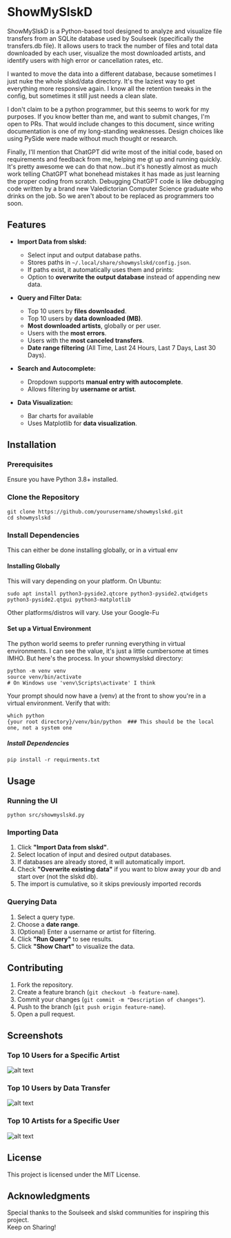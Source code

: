 # ShowMySlskD

ShowMySlskD is a Python-based tool designed to analyze and visualize file transfers from an SQLite database used by Soulseek (specifically the transfers.db file). It allows users to track the number of files and total data downloaded by each user, visualize the most downloaded artists, and identify users with high error or cancellation rates, etc.  

I wanted to move the data into a different database, because sometimes I just nuke the whole slskd/data directory.  It's the laziest way to get everything more responsive again.   I know all the retention tweaks in the config, but sometimes it still just needs a clean slate.

I don't claim to be a python programmer, but this seems to work for my purposes.   If you know better than me, and want to submit changes, I'm open to PRs.  That would include changes to this document, since writing documentation is one of my long-standing weaknesses.  Design choices like using PySide were made without much thought or research.

Finally, I'll mention that ChatGPT did write most of the initial code, based on requirements and feedback from me, helping me gt up and running quickly.   It's pretty awesome we can do that now...but it's honestly almost as much work telling ChatGPT what bonehead mistakes it has made as just learning the proper coding from scratch.   Debugging ChatGPT code is like debugging code written by a brand new Valedictorian Computer Science graduate who drinks on the job.   So we aren't about to be replaced as programmers too soon.

## Features

- **Import Data from slskd:**
  - Select input and output database paths.
  - Stores paths in `~/.local/share/showmyslskd/config.json`.
  - If paths exist, it automatically uses them and prints:
  - Option to **overwrite the output database** instead of appending new data.

- **Query and Filter Data:**
  - Top 10 users by **files downloaded**.
  - Top 10 users by **data downloaded (MB)**.
  - **Most downloaded artists**, globally or per user.
  - Users with the **most errors**.
  - Users with the **most canceled transfers**.
  - **Date range filtering** (All Time, Last 24 Hours, Last 7 Days, Last 30 Days).

- **Search and Autocomplete:**
  - Dropdown supports **manual entry with autocomplete**.
  - Allows filtering by **username or artist**.

- **Data Visualization:**
  - Bar charts for available
  - Uses Matplotlib for **data visualization**.

## Installation

### Prerequisites

Ensure you have Python 3.8+ installed.

### Clone the Repository
```
git clone https://github.com/yourusername/showmyslskd.git
cd showmyslskd
```
### Install Dependencies
This can either be done installing globally, or in a virtual env

#### Installing Globally
This will vary depending on your platform.   On Ubuntu:
```
sudo apt install python3-pyside2.qtcore python3-pyside2.qtwidgets python3-pyside2.qtgui python3-matplotlib
```

Other platforms/distros will vary.  Use your Google-Fu

#### Set up a Virtual Environment
The python world seems to prefer running everything in virtual environments.  I can see the value, it's just
a little cumbersome at times IMHO.   But here's the process.   In your showmyslskd directory:
```
python -m venv venv
source venv/bin/activate
# On Windows use 'venv\Scripts\activate' I think
```
Your prompt should now have a (venv) at the front to show you're in a virtual environment.
Verify that with:
```
which python
{your root directory}/venv/bin/python  ### This should be the local one, not a system one
```

##### Install Dependencies
```
pip install -r requirments.txt
```

## Usage
### Running the UI
```
python src/showmyslskd.py
```
### Importing Data

1. Click **"Import Data from slskd"**.
2. Select location of input and desired output databases.
3. If databases are already stored, it will automatically import.
4. Check **"Overwrite existing data"** if you want to blow away your db and start over (not the slskd db).
5. The import is cumulative, so it skips previously imported records

### Querying Data

1. Select a query type.
2. Choose a **date range**.
3. (Optional) Enter a username or artist for filtering.
4. Click **"Run Query"** to see results.
5. Click **"Show Chart"** to visualize the data.

## Contributing

1. Fork the repository.
2. Create a feature branch (`git checkout -b feature-name`).
3. Commit your changes (`git commit -m "Description of changes"`).
4. Push to the branch (`git push origin feature-name`).
5. Open a pull request.

## Screenshots
### Top 10 Users for a Specific Artist
![alt text](https://github.com/huckinfappy69/showmyslskd/blob/main/examples/Top10UsersByArtist.png?raw=true)

### Top 10 Users by Data Transfer
![alt text](https://github.com/huckinfappy69/showmyslskd/blob/main/examples/Top10UsersByMB.png?raw=true)

### Top 10 Artists for a Specific User
![alt text](https://github.com/huckinfappy69/showmyslskd/blob/main/examples/TopArtistsByUser.png?raw=true)

## License

This project is licensed under the MIT License.

## Acknowledgments

Special thanks to the Soulseek and slskd communities for inspiring this project.   
Keep on Sharing!
